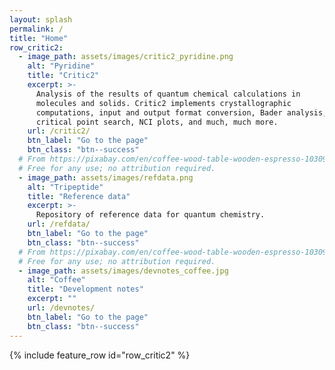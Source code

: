 ```yaml
---
layout: splash
permalink: /
title: "Home"
row_critic2:
  - image_path: assets/images/critic2_pyridine.png
    alt: "Pyridine"
    title: "Critic2"
    excerpt: >-
      Analysis of the results of quantum chemical calculations in
      molecules and solids. Critic2 implements crystallographic
      computations, input and output format conversion, Bader analysis,
      critical point search, NCI plots, and much, much more.
    url: /critic2/
    btn_label: "Go to the page"
    btn_class: "btn--success"
  # From https://pixabay.com/en/coffee-wood-table-wooden-espresso-1030971/
  # Free for any use; no attribution required.
  - image_path: assets/images/refdata.png
    alt: "Tripeptide"
    title: "Reference data"
    excerpt: >-
      Repository of reference data for quantum chemistry.
    url: /refdata/
    btn_label: "Go to the page"
    btn_class: "btn--success"
  # From https://pixabay.com/en/coffee-wood-table-wooden-espresso-1030971/
  # Free for any use; no attribution required.
  - image_path: assets/images/devnotes_coffee.jpg 
    alt: "Coffee"
    title: "Development notes"
    excerpt: ""
    url: /devnotes/
    btn_label: "Go to the page"
    btn_class: "btn--success"
---
```


{% include feature_row id="row_critic2" %}

